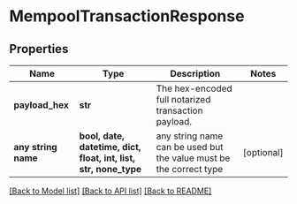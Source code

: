 # MempoolTransactionResponse


## Properties
Name | Type | Description | Notes
------------ | ------------- | ------------- | -------------
**payload_hex** | **str** | The hex-encoded full notarized transaction payload. | 
**any string name** | **bool, date, datetime, dict, float, int, list, str, none_type** | any string name can be used but the value must be the correct type | [optional]

[[Back to Model list]](../README.md#documentation-for-models) [[Back to API list]](../README.md#documentation-for-api-endpoints) [[Back to README]](../README.md)


